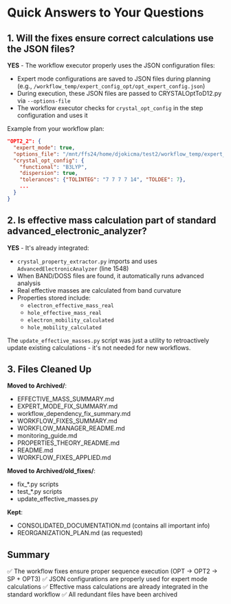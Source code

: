 # Quick Answers to Your Questions

## 1. Will the fixes ensure correct calculations use the JSON files?

**YES** - The workflow executor properly uses the JSON configuration files:

- Expert mode configurations are saved to JSON files during planning (e.g., `/workflow_temp/expert_config_opt/opt_expert_config.json`)
- During execution, these JSON files are passed to CRYSTALOptToD12.py via `--options-file`
- The workflow executor checks for `crystal_opt_config` in the step configuration and uses it

Example from your workflow plan:
```json
"OPT2_2": {
  "expert_mode": true,
  "options_file": "/mnt/ffs24/home/djokicma/test2/workflow_temp/expert_config_opt/opt_expert_config.json",
  "crystal_opt_config": {
    "functional": "B3LYP",
    "dispersion": true,
    "tolerances": {"TOLINTEG": "7 7 7 7 14", "TOLDEE": 7},
    ...
  }
}
```

## 2. Is effective mass calculation part of standard advanced_electronic_analyzer?

**YES** - It's already integrated:

- `crystal_property_extractor.py` imports and uses `AdvancedElectronicAnalyzer` (line 1548)
- When BAND/DOSS files are found, it automatically runs advanced analysis
- Real effective masses are calculated from band curvature
- Properties stored include:
  - `electron_effective_mass_real`
  - `hole_effective_mass_real`
  - `electron_mobility_calculated`
  - `hole_mobility_calculated`

The `update_effective_masses.py` script was just a utility to retroactively update existing calculations - it's not needed for new workflows.

## 3. Files Cleaned Up

**Moved to Archived/**:
- EFFECTIVE_MASS_SUMMARY.md
- EXPERT_MODE_FIX_SUMMARY.md
- workflow_dependency_fix_summary.md
- WORKFLOW_FIXES_SUMMARY.md
- WORKFLOW_MANAGER_README.md
- monitoring_guide.md
- PROPERTIES_THEORY_README.md
- README.md
- WORKFLOW_FIXES_APPLIED.md

**Moved to Archived/old_fixes/**:
- fix_*.py scripts
- test_*.py scripts
- update_effective_masses.py

**Kept**:
- CONSOLIDATED_DOCUMENTATION.md (contains all important info)
- REORGANIZATION_PLAN.md (as requested)

## Summary

✅ The workflow fixes ensure proper sequence execution (OPT → OPT2 → SP + OPT3)
✅ JSON configurations are properly used for expert mode calculations
✅ Effective mass calculations are already integrated in the standard workflow
✅ All redundant files have been archived